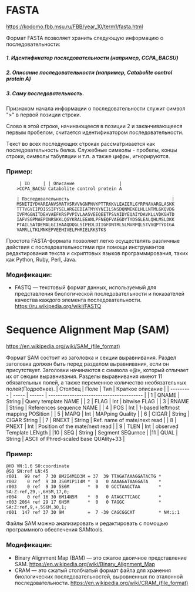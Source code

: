 # FASTA
https://kodomo.fbb.msu.ru/FBB/year_10/term1/fasta.html

Формат FASTA позволяет хранить следующую информацию о последовательности:
##### 1. Идентификатор последовательности (например, CCPA_BACSU)
##### 2. Описание последовательности (например, Catabolite control protein A)
##### 3. Саму последовательность.
#### 
Признаком начала информации о последовательности служит символ ">" в первой позиции строки.

Слово в этой строке, начинающееся в позиции 2 и заканчивающееся первым пробелом, считается идентификатором последовательности.

Тeкст во всех последующих строках рассматривается как последовательность белка. Служебные символы - пробелы, концы строки, символы табуляции и т.п. а также цифры, игнорируются.

### Пример: 
```
	 | ID     | | Описание                 |
	>CCPA_BACSU Catabolite control protein A
	
	| Последовательность                                       |
	MSNITIYDVAREANVSMATVSRVVNGNPNVKPTTRKKVLEAIERLGYRPNAVARGLASKK
	TTTVGVIIPDISSIFYSELARGIEDIATMYKYNIILSNSDQNMEKELHLLNTMLGKQVDG
	IVFMGGNITDEHVAEFKRSPVPIVLAASVEEQEETPSVAIDYEQAIYDAVKLLVDKGHTD
	IAFVSGPMAEPINRSKKLQGYKRALEEANLPFNEQFVAEGDYTYDSGLEALQHLMSLDKK
	PTAILSATDEMALGIIHAAQDQGLSIPEDLDIIGFDNTRLSLMVRPQLSTVVQPTYDIGA
	VAMRLLTKLMNKEPVEEHIVELPHRIELRKSTKS
```
Простота FASTA-формата позволяет легко осуществлять различные действия с последовательностями при помощи инструментов редактирования текста и скриптовых языков программирования, таких как Python, Ruby, Perl, Java.

### Модификации:
-	FASTQ — текстовый формат данных, используемый для представления биологической последовательности и показателей качества каждого элемента последовательности. 
https://ru.wikipedia.org/wiki/FASTQ

# Sequence Alignment Map (SAM)
https://en.wikipedia.org/wiki/SAM_(file_format)

Формат SAM состоит из заголовка и секции выравнивания. Раздел заголовка должен быть перед разделом выравнивания, если он присутствует. Заголовки начинаются с символа «@», который отличает их от секции выравнивания. Разделы выравнивания имеют 11 обязательных полей, а также переменное количество необязательных полей(Подробнее). 
| Столбец   | Поле  | Тип    |	Краткое описание                        |
| --------- | ----- | ------ | ---------------------------------------- |
| 1         | QNAME | String | Query template NAME                      | 
| 2         | FLAG  | Int    | bitwise FLAG                             |
| 3         | RNAME | String | References sequence NAME                 |
| 4         | POS   | Int    | 1-based leftmost mapping POSition        |
| 5         | MAPQ  | Int    | MAPping Quality                          |
| 6         | CIGAR | String | CIGAR String                             |
| 7         | RNEXT | String | Ref. name of mate/next read              |
| 8         | PNEXT | Int    | Position of the mate/next read           |
| 9         | TLEN  | Int    | observed Template LENgth                 |
|10         | SEQ   | String | Segment SEQurnce                         |
|11         | QUAL  | String | ASCII of Phred-scaled base QUAlity+33    |

### Пример:
```
@HD VN:1.6 SO:coordinate 
@SQ SN:ref LN:45 
r001   99 ref  7 30 8M2I4M1D3M = 37  39 TTAGATAAAGGATACTG *
r002    0 ref  9 30 3S6M1P1I4M *  0   0 AAAAGATAAGGATA    *
r003    0 ref  9 30 5S6M       *  0   0 GCCTAAGCTAA       *  SA:Z:ref,29,-,6H5M,17,0;
r004    0 ref 16 30 6M14N5M    *  0   0 ATAGCTTCAGC       *
r003 2064 ref 29 17 6H5M       *  0   0 TAGGC             * SA:Z:ref,9,+,5S6M,30,1;
r001  147 ref 37 30 9M         =  7 -39 CAGCGGCAT         * NM:i:1

```
Файлы SAM можно анализировать и редактировать с помощью программного обеспечения SAMtools.

### Модификации:
-	Binary Alignment Map (BAM) — это сжатое двоичное представление SAM.
https://en.wikipedia.org/wiki/Binary_Alignment_Map
-	CRAM — это сжатый столбчатый формат файла для хранения биологических последовательностей, выровненных по эталонной последовательности.
https://en.wikipedia.org/wiki/CRAM_(file_format)
